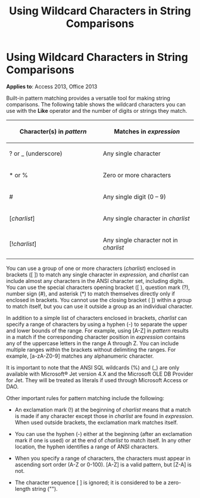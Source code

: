 ﻿---
title: Using Wildcard Characters in String Comparisons
TOCTitle: Using Wildcard Characters in String Comparisons
ms:assetid: 37dda2b8-c710-4f73-bb2a-76a1348c42fe
ms:mtpsurl: https://msdn.microsoft.com/library/Ff192499(v=office.15)
ms:contentKeyID: 48544205
ms.date: 09/18/2015
mtps_version: v=office.15
---

# Using Wildcard Characters in String Comparisons


**Applies to**: Access 2013, Office 2013

Built-in pattern matching provides a versatile tool for making string comparisons. The following table shows the wildcard characters you can use with the **Like** operator and the number of digits or strings they match.

<table>
<colgroup>
<col style="width: 50%" />
<col style="width: 50%" />
</colgroup>
<thead>
<tr class="header">
<th><p>Character(s) in <em>pattern</em></p></th>
<th><p>Matches in <em>expression</em></p></th>
</tr>
</thead>
<tbody>
<tr class="odd">
<td><p>? or _ (underscore)</p></td>
<td><p>Any single character</p></td>
</tr>
<tr class="even">
<td><p>* or %</p></td>
<td><p>Zero or more characters</p></td>
</tr>
<tr class="odd">
<td><p>#</p></td>
<td><p>Any single digit (0 – 9)</p></td>
</tr>
<tr class="even">
<td><p>[<em>charlist</em>]</p></td>
<td><p>Any single character in <em>charlist</em></p></td>
</tr>
<tr class="odd">
<td><p>[!<em>charlist</em>]</p></td>
<td><p>Any single character not in <em>charlist</em></p></td>
</tr>
</tbody>
</table>


You can use a group of one or more characters (*charlist*) enclosed in brackets (\[ \]) to match any single character in *expression,* and *charlist* can include almost any characters in the ANSI character set, including digits. You can use the special characters opening bracket (\[ ), question mark (?), number sign (\#), and asterisk (\*) to match themselves directly only if enclosed in brackets. You cannot use the closing bracket ( \]) within a group to match itself, but you can use it outside a group as an individual character.

In addition to a simple list of characters enclosed in brackets, *charlist* can specify a range of characters by using a hyphen (-) to separate the upper and lower bounds of the range. For example, using \[A-Z\] in *pattern* results in a match if the corresponding character position in *expression* contains any of the uppercase letters in the range A through Z. You can include multiple ranges within the brackets without delimiting the ranges. For example, \[a-zA-Z0-9\] matches any alphanumeric character.

It is important to note that the ANSI SQL wildcards (%) and (\_) are only available with Microsoft® Jet version 4.X and the Microsoft OLE DB Provider for Jet. They will be treated as literals if used through Microsoft Access or DAO.

Other important rules for pattern matching include the following:

  - An exclamation mark (\!) at the beginning of *charlist* means that a match is made if any character except those in *charlist* are found in *expression*. When used outside brackets, the exclamation mark matches itself.

  - You can use the hyphen (-) either at the beginning (after an exclamation mark if one is used) or at the end of *charlist* to match itself. In any other location, the hyphen identifies a range of ANSI characters.

  - When you specify a range of characters, the characters must appear in ascending sort order (A-Z or 0-100). \[A-Z\] is a valid pattern, but \[Z-A\] is not.

  - The character sequence \[ \] is ignored; it is considered to be a zero-length string ("").

